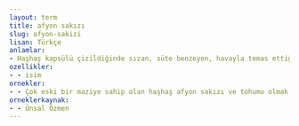 ```yaml
---
layout: term
title: afyon sakızı
slug: afyon-sakizi
lisan: Türkçe
anlamlar:
- Haşhaş kapsülü çizildiğinde sızan, süte benzeyen, havayla temas ettiğinde yavaş yavaş koyu kahverengi bir renk alan sıvı
ozellikler:
- - isim
ornekler:
- - Çok eski bir maziye sahip olan haşhaş afyon sakızı ve tohumu olmak üzere iki ayrı değer taşır.
orneklerkaynak:
- - Ünsal Özmen
---
```

